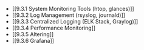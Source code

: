 

- [[9.3.1 System Monitoring Tools (htop, glances)]]
- [[9.3.2 Log Management (rsyslog, journald)]]
- [[9.3.3 Centralized Logging (ELK Stack, Graylog)]]
- [[9.3.4 Performance Monitoring]]
- [[9.3.5 Altering]]
- [[9.3.6 Grafana]]